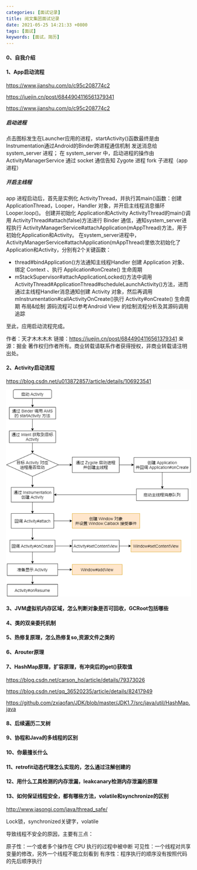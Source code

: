 ```yaml
---
categories: [面试记录]
title: 阅文集团面试记录
date: 2021-05-25 14:21:33 +0800
tags: [面试]
keywords: [面试，简历]
---
```


#### 0、自我介绍

#### 1、App启动流程

https://www.jianshu.com/p/c95c208774c2

https://juejin.cn/post/6844904116561379341

https://www.jianshu.com/p/c95c208774c2

##### 启动进程

点击图标发生在Launcher应用的进程，startActivity()函数最终是由Instrumentation通过Android的Binder跨进程通信机制 发送消息给 system_server 进程；
在 system_server 中，启动进程的操作由ActivityManagerService 通过 socket 通信告知 Zygote 进程 fork 子进程（app进程）

##### 开启主线程

app 进程启动后，首先是实例化 ActivityThread，并执行其main()函数：创建 ApplicationThread，Looper，Handler 对象，并开启主线程消息循环Looper.loop()。
创建并初始化 Application和Activity
ActivityThread的main()调用 ActivityThread#attach(false)方法进行 Binder 通信，通知system_server进程执行 ActivityManagerService#attachApplication(mAppThread)方法，用于初始化Application和Activity。
在system_server进程中，ActivityManagerService#attachApplication(mAppThread)里依次初始化了Application和Activity，分别有2个关键函数：

- thread#bindApplication()方法通知主线程Handler 创建 Application 对象、绑定 Context 、执行 Application#onCreate() 生命周期
- mStackSupervisor#attachApplicationLocked()方法中调用 ActivityThread#ApplicationThread#scheduleLaunchActivity()方法，进而通过主线程Handler消息通知创建 Activity 对象，然后再调用 mInstrumentation#callActivityOnCreate()执行 Activity#onCreate() 生命周期
布局&绘制
源码流程可以参考Android View 的绘制流程分析及其源码调用追踪

至此，应用启动流程完成。

作者：天才木木木木
链接：https://juejin.cn/post/6844904116561379341
来源：掘金
著作权归作者所有。商业转载请联系作者获得授权，非商业转载请注明出处。

#### 2、Activity启动流程

https://blog.csdn.net/u013872857/article/details/106923541

![activity启动流程](https://raw.githubusercontent.com/hxmeie/tuchuang/master/images/Activity%E5%90%AF%E5%8A%A8%E6%B5%81%E7%A8%8B)

#### 3、JVM虚拟机内存区域，怎么判断对象是否可回收，GCRoot包括哪些

#### 4、类的双亲委托机制

#### 5、热修复原理，怎么热修复so,资源文件之类的

#### 6、Arouter原理

#### 7、HashMap原理，扩容原理，有冲突后的get()获取值

https://blog.csdn.net/carson_ho/article/details/79373026

https://blog.csdn.net/qq_36520235/article/details/82417949

https://github.com/zxiaofan/JDK/blob/master/JDK1.7/src/java/util/HashMap.java

#### 8、后续遍历二叉树

#### 9、协程和Java的多线程的区别

#### 10、你最擅长什么

#### 11、retrofit动态代理怎么实现的，怎么通过注解创建的

#### 12、用什么工具检测的内存泄漏，leakcanary检测内存泄漏的原理

#### 13、如何保证线程安全，都有哪些方法，volatile和synchronize的区别

http://www.jasongj.com/java/thread_safe/

Lock锁，synchronized关键字，volatile

导致线程不安全的原因，主要有三点：

原子性：一个或者多个操作在 CPU 执行的过程中被中断
可见性：一个线程对共享变量的修改，另外一个线程不能立刻看到
有序性：程序执行的顺序没有按照代码的先后顺序执行

